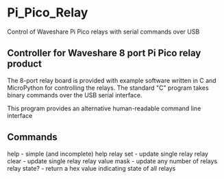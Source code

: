 # Pi_Pico_Relay
Control of Waveshare Pi Pico relays with serial commands over USB

## Controller for Waveshare 8 port Pi Pico relay product
The 8-port relay board is provided with example software written in
C and MicroPython for controlling the relays.
The standard "C" program takes binary commands over the USB serial
interface.

This program provides an alternative human-readable command line
interface

## Commands
help - simple (and incomplete) help
relay set <single base-1 relay number> - update single relay
relay clear <single base-1 relay number> - update single relay
relay value <hex with bits for each relay> mask <bit-mask of relay pins to change>
    - update any number of relays
relay state? - return a hex value indicating state of all relays
